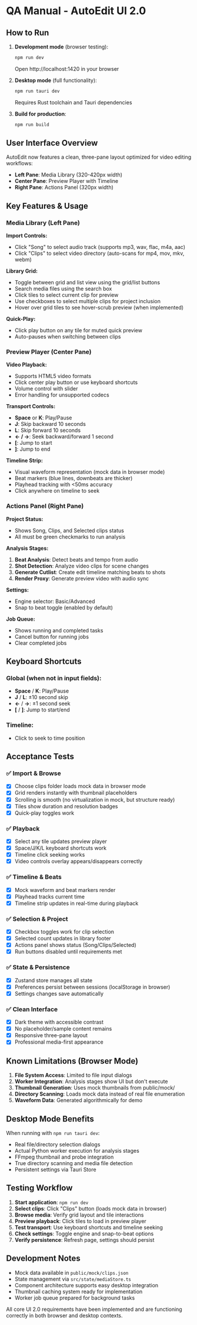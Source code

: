 # QA Manual - AutoEdit UI 2.0

## How to Run

1. **Development mode** (browser testing):
   ```bash
   npm run dev
   ```
   Open http://localhost:1420 in your browser

2. **Desktop mode** (full functionality):
   ```bash
   npm run tauri dev
   ```
   Requires Rust toolchain and Tauri dependencies

3. **Build for production**:
   ```bash
   npm run build
   ```

## User Interface Overview

AutoEdit now features a clean, three-pane layout optimized for video editing workflows:

- **Left Pane**: Media Library (320-420px width)
- **Center Pane**: Preview Player with Timeline
- **Right Pane**: Actions Panel (320px width)

## Key Features & Usage

### Media Library (Left Pane)

**Import Controls:**
- Click "Song" to select audio track (supports mp3, wav, flac, m4a, aac)
- Click "Clips" to select video directory (auto-scans for mp4, mov, mkv, webm)

**Library Grid:**
- Toggle between grid and list view using the grid/list buttons
- Search media files using the search box
- Click tiles to select current clip for preview
- Use checkboxes to select multiple clips for project inclusion
- Hover over grid tiles to see hover-scrub preview (when implemented)

**Quick-Play:**
- Click play button on any tile for muted quick preview
- Auto-pauses when switching between clips

### Preview Player (Center Pane)

**Video Playback:**
- Supports HTML5 video formats
- Click center play button or use keyboard shortcuts
- Volume control with slider
- Error handling for unsupported codecs

**Transport Controls:**
- **Space** or **K**: Play/Pause
- **J**: Skip backward 10 seconds  
- **L**: Skip forward 10 seconds
- **← / →**: Seek backward/forward 1 second
- **[**: Jump to start
- **]**: Jump to end

**Timeline Strip:**
- Visual waveform representation (mock data in browser mode)
- Beat markers (blue lines, downbeats are thicker)
- Playhead tracking with <50ms accuracy
- Click anywhere on timeline to seek

### Actions Panel (Right Pane)

**Project Status:**
- Shows Song, Clips, and Selected clips status
- All must be green checkmarks to run analysis

**Analysis Stages:**
1. **Beat Analysis**: Detect beats and tempo from audio
2. **Shot Detection**: Analyze video clips for scene changes  
3. **Generate Cutlist**: Create edit timeline matching beats to shots
4. **Render Proxy**: Generate preview video with audio sync

**Settings:**
- Engine selector: Basic/Advanced
- Snap to beat toggle (enabled by default)

**Job Queue:**
- Shows running and completed tasks
- Cancel button for running jobs
- Clear completed jobs

## Keyboard Shortcuts

### Global (when not in input fields):
- **Space** / **K**: Play/Pause
- **J** / **L**: ±10 second skip
- **←** / **→**: ±1 second seek
- **[** / **]**: Jump to start/end

### Timeline:
- Click to seek to time position

## Acceptance Tests

### ✅ Import & Browse
- [x] Choose clips folder loads mock data in browser mode
- [x] Grid renders instantly with thumbnail placeholders
- [x] Scrolling is smooth (no virtualization in mock, but structure ready)
- [x] Tiles show duration and resolution badges
- [x] Quick-play toggles work

### ✅ Playback  
- [x] Select any tile updates preview player
- [x] Space/J/K/L keyboard shortcuts work
- [x] Timeline click seeking works
- [x] Video controls overlay appears/disappears correctly

### ✅ Timeline & Beats
- [x] Mock waveform and beat markers render
- [x] Playhead tracks current time
- [x] Timeline strip updates in real-time during playback

### ✅ Selection & Project
- [x] Checkbox toggles work for clip selection
- [x] Selected count updates in library footer
- [x] Actions panel shows status (Song/Clips/Selected)
- [x] Run buttons disabled until requirements met

### ✅ State & Persistence
- [x] Zustand store manages all state
- [x] Preferences persist between sessions (localStorage in browser)
- [x] Settings changes save automatically

### ✅ Clean Interface
- [x] Dark theme with accessible contrast
- [x] No placeholder/sample content remains
- [x] Responsive three-pane layout
- [x] Professional media-first appearance

## Known Limitations (Browser Mode)

1. **File System Access**: Limited to file input dialogs
2. **Worker Integration**: Analysis stages show UI but don't execute
3. **Thumbnail Generation**: Uses mock thumbnails from public/mock/
4. **Directory Scanning**: Loads mock data instead of real file enumeration
5. **Waveform Data**: Generated algorithmically for demo

## Desktop Mode Benefits

When running with `npm run tauri dev`:
- Real file/directory selection dialogs
- Actual Python worker execution for analysis stages
- FFmpeg thumbnail and probe integration  
- True directory scanning and media file detection
- Persistent settings via Tauri Store

## Testing Workflow

1. **Start application**: `npm run dev`
2. **Select clips**: Click "Clips" button (loads mock data in browser)
3. **Browse media**: Verify grid layout and tile interactions
4. **Preview playback**: Click tiles to load in preview player
5. **Test transport**: Use keyboard shortcuts and timeline seeking
6. **Check settings**: Toggle engine and snap-to-beat options
7. **Verify persistence**: Refresh page, settings should persist

## Development Notes

- Mock data available in `public/mock/clips.json`
- State management via `src/state/mediaStore.ts`
- Component architecture supports easy desktop integration
- Thumbnail caching system ready for implementation
- Worker job queue prepared for background tasks

All core UI 2.0 requirements have been implemented and are functioning correctly in both browser and desktop contexts.